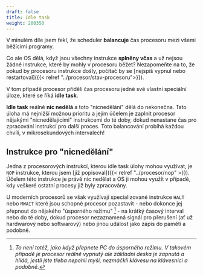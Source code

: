 ```yaml
---
draft: false
title: Idle task
weight: 200350
---
```


V minulém díle jsem řekl, že scheduler **balancuje** čas procesoru mezi všemi běžícími programy. 

Co ale OS dělá, když jsou všechny instrukce **splněny včas** a už nejsou žádné instrukce, které by mohly v procesoru běžet? Nezapomeňte na to, že pokud by procesoru instrukce došly, počítač by se [nejspíš vypnul nebo restartoval]({{< relref "../procesor/stav-procesoru">}}).

 V tom případě procesor přidělí čas procesoru jedné své vlastní speciální úloze, které se říká **idle task**.

**Idle task** reálně **nic nedělá** a toto "nicnedělání" dělá do nekonečna. Tato úloha má nejnižší možnou prioritu a jejím účelem je zaplnit procesor nějakými "nicnedělajícími" instrukcemi do té doby, dokud nenastane čas pro zpracování instrukcí pro další proces. Toto balancování probíhá každou chvíli, v mikrosekundových intervalech!

## Instrukce pro "nicnedělání"

Jedna z procesorových instrukcí, kterou idle task úlohy mohou využívat, je `NOP` instrukce, kterou jsem [již popisoval]({{< relref "../procesor/nop" >}}). Účelem této instrukce je právě nic nedělat a OS ji mohou využít v případě, kdy veškeré ostatní procesy již byly zpracovány.

U moderních procesorů se však využívají specializované instrukce `HALT` nebo `MWAIT` které jsou schopné procesor pozastavit - nebo dokonce jej přepnout do nějakého "úsporného režimu" [^u] - na krátký časový interval nebo do té doby, dokud procesor nezaznamená signál pro přerušení (ať už hardwarový nebo softwarový) nebo jinou událost jako zápis do paměti a podobně.

[^u]: *To není totéž, jako když přepnete PC do úsporného režimu. V takovém případě je procesor reálně vypnutý ale základní deska je zapnutá a hlídá, jestli jste třeba nepohli myší, nezmáčkli klávesu na klávesnici a podobně.*